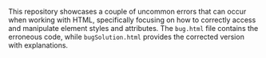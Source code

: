 This repository showcases a couple of uncommon errors that can occur when working with HTML, specifically focusing on how to correctly access and manipulate element styles and attributes. The `bug.html` file contains the erroneous code, while `bugSolution.html` provides the corrected version with explanations.